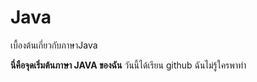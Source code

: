 # Java
เบื้องต้นเกี่ยวกับภาษาJava

**นี่คือจุดเริ่มต้นภาษา JAVA ของฉัน**
 วันนี้ได้เรียน github ฉันไม่รู้ใครพาทำ
